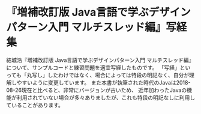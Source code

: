 # 『増補改訂版 Java言語で学ぶデザインパターン入門 マルチスレッド編』写経集

結城浩『増補改訂版 Java言語で学ぶデザインパターン入門 マルチスレッド編』について、サンプルコードと練習問題を適宜写経したものです。
「写経」といっても「丸写し」したわけではなく、場合によっては特段の明記なく、自分が理解しやすいように変更しています。
また本書が執筆された時代のJavaは2018-08-26現在と比べると、非常にバージョンが古いため、
近年加わったJavaの機能が利用されていない場合が多々ありましたが、これも特段の明記なしに利用していることがあります。




